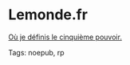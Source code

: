 # Lemonde.fr

[Où je définis le cinquième pouvoir.](http://www.lemonde.fr/web/panorama/0,11-0@2-3236,32-887742@51-888206,0.html)

Tags: noepub, rp